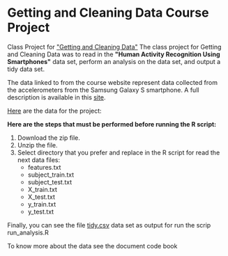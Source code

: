 # Getting and Cleaning Data Course Project

Class Project for ["Getting and Cleaning Data"](https://www.coursera.org/learn/data-cleaning/home/welcome)
The class project for Getting and Cleaning Data was to read in the **"Human Activity Recognition Using Smartphones"** data set, perform an analysis on the data set, and output a tidy data set.

The data linked to from the course website represent data collected from the accelerometers from the Samsung Galaxy S smartphone. A full description is available in this [site](http://archive.ics.uci.edu/ml/datasets/Human+Activity+Recognition+Using+Smartphones).

[Here](https://d396qusza40orc.cloudfront.net/getdata%2Fprojectfiles%2FUCI%20HAR%20Dataset.zip) are the data for the project:

**Here are the steps that must be performed before running the R script:**

1. Download the zip file.
2. Unzip the file.
3. Select directory that you prefer and replace in the R script for read the next data files:
    * features.txt
    * subject_train.txt
    * subject_test.txt
    * X_train.txt
    * X_test.txt
    * y_train.txt
    * y_test.txt

Finally, you can see the file [tidy.csv](https://github.com/RobiDeantonio/Getting-and-Cleaning-Data-Course-Project/blob/master/tidy.csv) data set as output for run the scrip run_analysis.R


To know more about the data see the document code book
